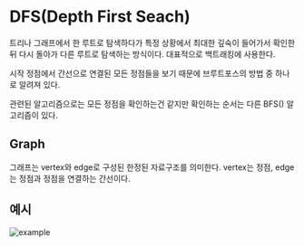 # DFS(Depth First Seach)

트리나 그래프에서 한 루트로 탐색하다가 특정 상황에서 최대한 깊숙이 들어가서 확인한 뒤 다시 돌아가 다른 루트로 탐색하는 방식이다. 대표적으로 백트래킹에 사용한다.

시작 정점에서 간선으로 연결된 모든 정점들을 보기 때문에 브루트포스의 방법 중 하나로 알려져 있다.

관련된 알고리즘으로는 모든 정점을 확인하는건 같지만 확인하는 순서는 다른 BFS() 알고리즘이 있다.

## Graph

그래프는 vertex와 edge로 구성된 한정된 자료구조를 의미한다. vertex는 정점, edge는 정점과 정점을 연결하는 간선이다. 

## 예시

![example](https://upload.wikimedia.org/wikipedia/commons/7/7f/Depth-First-Search.gif?20090326120256)